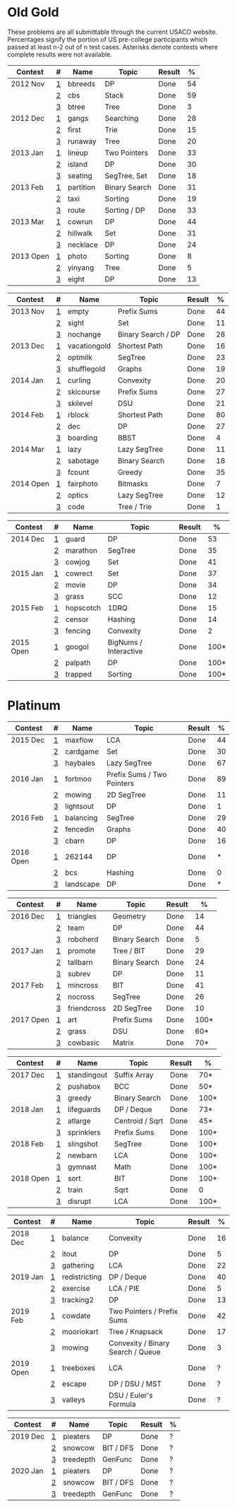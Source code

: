 # Old Gold

These problems are all submittable through the current USACO website. Percentages signify the portion of US pre-college participants which passed at least n-2 out of n test cases. Asterisks denote contests where complete results were not available.

| Contest   | #                                                              | Name          | Topic                                    | Result | %    |
| --------- | -------------------------------------------------------------- | ------------- | ---------------------------------------- | ------ | ---- |
| 2012 Nov  | [1](http://www.usaco.org/index.php?page=viewproblem2&cpid=193) | bbreeds       | DP                                       | Done   | 54   |
|           | [2](http://www.usaco.org/index.php?page=viewproblem2&cpid=194) | cbs           | Stack                                    | Done   | 59   |
|           | [3](http://www.usaco.org/index.php?page=viewproblem2&cpid=195) | btree         | Tree                                     | Done   | 3    |
| 2012 Dec  | [1](http://www.usaco.org/index.php?page=viewproblem2&cpid=211) | gangs         | Searching                                | Done   | 28   |
|           | [2](http://www.usaco.org/index.php?page=viewproblem2&cpid=212) | first         | Trie                                     | Done   | 15   |
|           | [3](http://www.usaco.org/index.php?page=viewproblem2&cpid=213) | runaway       | Tree                                     | Done   | 20   |
| 2013 Jan  | [1](http://www.usaco.org/index.php?page=viewproblem2&cpid=229) | lineup        | Two Pointers                             | Done   | 33   |
|           | [2](http://www.usaco.org/index.php?page=viewproblem2&cpid=230) | island        | DP                                       | Done   | 30   |
|           | [3](http://www.usaco.org/index.php?page=viewproblem2&cpid=231) | seating       | SegTree, Set                             | Done   | 18   |
| 2013 Feb  | [1](http://www.usaco.org/index.php?page=viewproblem2&cpid=247) | partition     | Binary Search                            | Done   | 31   |
|           | [2](http://www.usaco.org/index.php?page=viewproblem2&cpid=248) | taxi          | Sorting                                  | Done   | 19   |
|           | [3](http://www.usaco.org/index.php?page=viewproblem2&cpid=249) | route         | Sorting / DP                             | Done   | 33   |
| 2013 Mar  | [1](http://www.usaco.org/index.php?page=viewproblem2&cpid=265) | cowrun        | DP                                       | Done   | 44   |
|           | [2](http://www.usaco.org/index.php?page=viewproblem2&cpid=266) | hillwalk      | Set                                      | Done   | 31   |
|           | [3](http://www.usaco.org/index.php?page=viewproblem2&cpid=267) | necklace      | DP                                       | Done   | 24   |
| 2013 Open | [1](http://www.usaco.org/index.php?page=viewproblem2&cpid=285) | photo         | Sorting                                  | Done   | 8    |
|           | [2](http://www.usaco.org/index.php?page=viewproblem2&cpid=286) | yinyang       | Tree                                     | Done   | 5    |
|           | [3](http://www.usaco.org/index.php?page=viewproblem2&cpid=287) | eight         | DP                                       | Done   | 13   |

| Contest   | #                                                              | Name          | Topic                                    | Result | %    |
| --------- | -------------------------------------------------------------- | ------------- | ---------------------------------------- | ------ | ---- |
| 2013 Nov  | [1](http://www.usaco.org/index.php?page=viewproblem2&cpid=346) | empty         | Prefix Sums                              | Done   | 44   |
|           | [2](http://www.usaco.org/index.php?page=viewproblem2&cpid=347) | sight         | Set                                      | Done   | 11   |
|           | [3](http://www.usaco.org/index.php?page=viewproblem2&cpid=348) | nochange      | Binary Search / DP                       | Done   | 28   |
| 2013 Dec  | [1](http://www.usaco.org/index.php?page=viewproblem2&cpid=364) | vacationgold  | Shortest Path                            | Done   | 16   |
|           | [2](http://www.usaco.org/index.php?page=viewproblem2&cpid=365) | optmilk       | SegTree                                  | Done   | 23   |
|           | [3](http://www.usaco.org/index.php?page=viewproblem2&cpid=366) | shufflegold   | Graphs                                   | Done   | 19   |
| 2014 Jan  | [1](http://www.usaco.org/index.php?page=viewproblem2&cpid=382) | curling       | Convexity                                | Done   | 20   |
|           | [2](http://www.usaco.org/index.php?page=viewproblem2&cpid=383) | skicourse     | Prefix Sums                              | Done   | 27   |
|           | [3](http://www.usaco.org/index.php?page=viewproblem2&cpid=384) | skilevel      | DSU                                      | Done   | 21   |
| 2014 Feb  | [1](http://www.usaco.org/index.php?page=viewproblem2&cpid=400) | rblock        | Shortest Path                            | Done   | 80   |
|           | [2](http://www.usaco.org/index.php?page=viewproblem2&cpid=401) | dec           | DP                                       | Done   | 27   |
|           | [3](http://www.usaco.org/index.php?page=viewproblem2&cpid=402) | boarding      | BBST                                     | Done   | 4    |
| 2014 Mar  | [1](http://www.usaco.org/index.php?page=viewproblem2&cpid=418) | lazy          | Lazy SegTree                             | Done   | 11   |
|           | [2](http://www.usaco.org/index.php?page=viewproblem2&cpid=419) | sabotage      | Binary Search                            | Done   | 18   |
|           | [3](http://www.usaco.org/index.php?page=viewproblem2&cpid=420) | fcount        | Greedy                                   | Done   | 35   |
| 2014 Open | [1](http://www.usaco.org/index.php?page=viewproblem2&cpid=436) | fairphoto     | Bitmasks                                 | Done   | 7    |
|           | [2](http://www.usaco.org/index.php?page=viewproblem2&cpid=437) | optics        | Lazy SegTree                             | Done   | 12   |
|           | [3](http://www.usaco.org/index.php?page=viewproblem2&cpid=438) | code          | Tree / Trie                              | Done   | 1    |

| Contest   | #                                                              | Name          | Topic                                    | Result | %    |
| --------- | -------------------------------------------------------------- | ------------- | ---------------------------------------- | ------ | ---- |
| 2014 Dec  | [1](http://www.usaco.org/index.php?page=viewproblem2&cpid=494) | guard         | DP                                       | Done   | 53   |
|           | [2](http://www.usaco.org/index.php?page=viewproblem2&cpid=495) | marathon      | SegTree                                  | Done   | 35   |
|           | [3](http://www.usaco.org/index.php?page=viewproblem2&cpid=496) | cowjog        | Set                                      | Done   | 41   |
| 2015 Jan  | [1](http://www.usaco.org/index.php?page=viewproblem2&cpid=514) | cowrect       | Set                                      | Done   | 37   |
|           | [2](http://www.usaco.org/index.php?page=viewproblem2&cpid=515) | movie         | DP                                       | Done   | 34   |
|           | [3](http://www.usaco.org/index.php?page=viewproblem2&cpid=516) | grass         | SCC                                      | Done   | 12   |
| 2015 Feb  | [1](http://www.usaco.org/index.php?page=viewproblem2&cpid=532) | hopscotch     | 1DRQ                                     | Done   | 15   |
|           | [2](http://www.usaco.org/index.php?page=viewproblem2&cpid=533) | censor        | Hashing                                  | Done   | 14   |
|           | [3](http://www.usaco.org/index.php?page=viewproblem2&cpid=534) | fencing       | Convexity                                | Done   | 2    |
| 2015 Open | [1](http://www.usaco.org/index.php?page=viewproblem2&cpid=552) | googol        | BigNums / Interactive                    | Done   | 100* |
|           | [2](http://www.usaco.org/index.php?page=viewproblem2&cpid=553) | palpath       | DP                                       | Done   | 100* |
|           | [3](http://www.usaco.org/index.php?page=viewproblem2&cpid=554) | trapped       | Sorting                                  | Done   | 100* |

# Platinum

| Contest   | #                                                              | Name          | Topic                                    | Result | %    |
| --------- | -------------------------------------------------------------- | ------------- | ---------------------------------------- | ------ | ---- |
| 2015 Dec  | [1](http://www.usaco.org/index.php?page=viewproblem2&cpid=576) | maxflow       | LCA                                      | Done   | 44   |
|           | [2](http://www.usaco.org/index.php?page=viewproblem2&cpid=577) | cardgame      | Set                                      | Done   | 30   |
|           | [3](http://www.usaco.org/index.php?page=viewproblem2&cpid=578) | haybales      | Lazy SegTree                             | Done   | 67   |
| 2016 Jan  | [1](http://www.usaco.org/index.php?page=viewproblem2&cpid=600) | fortmoo       | Prefix Sums / Two Pointers               | Done   | 89   |
|           | [2](http://www.usaco.org/index.php?page=viewproblem2&cpid=601) | mowing        | 2D SegTree                               | Done   | 11   |
|           | [3](http://www.usaco.org/index.php?page=viewproblem2&cpid=602) | lightsout     | DP                                       | Done   | 1    |
| 2016 Feb  | [1](http://www.usaco.org/index.php?page=viewproblem2&cpid=624) | balancing     | SegTree                                  | Done   | 29   |
|           | [2](http://www.usaco.org/index.php?page=viewproblem2&cpid=625) | fencedin      | Graphs                                   | Done   | 40   |
|           | [3](http://www.usaco.org/index.php?page=viewproblem2&cpid=626) | cbarn         | DP                                       | Done   | 16   |
| 2016 Open | [1](http://www.usaco.org/index.php?page=viewproblem2&cpid=648) | 262144        | DP                                       | Done   | *    |
|           | [2](http://www.usaco.org/index.php?page=viewproblem2&cpid=649) | bcs           | Hashing                                  | Done   | 0    |
|           | [3](http://www.usaco.org/index.php?page=viewproblem2&cpid=650) | landscape     | DP                                       | Done   | *    |

| Contest   | #                                                              | Name          | Topic                                    | Result | %    |
| --------- | -------------------------------------------------------------- | ------------- | ---------------------------------------- | ------ | ---- |
| 2016 Dec  | [1](http://www.usaco.org/index.php?page=viewproblem2&cpid=672) | triangles     | Geometry                                 | Done   | 14   |
|           | [2](http://www.usaco.org/index.php?page=viewproblem2&cpid=673) | team          | DP                                       | Done   | 44   |
|           | [3](http://www.usaco.org/index.php?page=viewproblem2&cpid=674) | roboherd      | Binary Search                            | Done   | 5    |
| 2017 Jan  | [1](http://www.usaco.org/index.php?page=viewproblem2&cpid=696) | promote       | Tree / BIT                               | Done   | 29   |
|           | [2](http://www.usaco.org/index.php?page=viewproblem2&cpid=697) | tallbarn      | Binary Search                            | Done   | 24   |
|           | [3](http://www.usaco.org/index.php?page=viewproblem2&cpid=698) | subrev        | DP                                       | Done   | 11   |
| 2017 Feb  | [1](http://www.usaco.org/index.php?page=viewproblem2&cpid=720) | mincross      | BIT                                      | Done   | 41   |
|           | [2](http://www.usaco.org/index.php?page=viewproblem2&cpid=721) | nocross       | SegTree                                  | Done   | 26   |
|           | [3](http://www.usaco.org/index.php?page=viewproblem2&cpid=722) | friendcross   | 2D SegTree                               | Done   | 10   |
| 2017 Open | [1](http://www.usaco.org/index.php?page=viewproblem2&cpid=744) | art           | Prefix Sums                              | Done   | 100* |
|           | [2](http://www.usaco.org/index.php?page=viewproblem2&cpid=745) | grass         | DSU                                      | Done   | 60*  |
|           | [3](http://www.usaco.org/index.php?page=viewproblem2&cpid=746) | cowbasic      | Matrix                                   | Done   | 70*  |

| Contest   | #                                                              | Name          | Topic                                    | Result | %    |
| --------- | -------------------------------------------------------------- | ------------- | ---------------------------------------- | ------ | ---- |
| 2017 Dec  | [1](http://www.usaco.org/index.php?page=viewproblem2&cpid=768) | standingout   | Suffix Array                             | Done   | 70*  |
|           | [2](http://www.usaco.org/index.php?page=viewproblem2&cpid=769) | pushabox      | BCC                                      | Done   | 50*  |
|           | [3](http://www.usaco.org/index.php?page=viewproblem2&cpid=770) | greedy        | Binary Search                            | Done   | 100* |
| 2018 Jan  | [1](http://www.usaco.org/index.php?page=viewproblem2&cpid=792) | lifeguards    | DP / Deque                               | Done   | 73*  |
|           | [2](http://www.usaco.org/index.php?page=viewproblem2&cpid=793) | atlarge       | Centroid / Sqrt                          | Done   | 45*  |
|           | [3](http://www.usaco.org/index.php?page=viewproblem2&cpid=794) | sprinklers    | Prefix Sums                              | Done   | 100* |
| 2018 Feb  | [1](http://www.usaco.org/index.php?page=viewproblem&cpid=804)  | slingshot     | SegTree                                  | Done   | 100* |
|           | [2](http://www.usaco.org/index.php?page=viewproblem2&cpid=805) | newbarn       | LCA                                      | Done   | 100* |
|           | [3](http://www.usaco.org/index.php?page=viewproblem2&cpid=806) | gymnast       | Math                                     | Done   | 100* |
| 2018 Open | [1](http://www.usaco.org/index.php?page=viewproblem&cpid=828)  | sort          | BIT                                      | Done   | 100* |
|           | [2](http://www.usaco.org/index.php?page=viewproblem&cpid=829)  | train         | Sqrt                                     | Done   | 0    |
|           | [3](http://www.usaco.org/index.php?page=viewproblem&cpid=830)  | disrupt       | LCA                                      | Done   | 100* |

| Contest   | #                                                              | Name          | Topic                                    | Result | %    |
| --------- | -------------------------------------------------------------- | ------------- | ---------------------------------------- | ------ | ---- |
| 2018 Dec  | [1](http://www.usaco.org/index.php?page=viewproblem2&cpid=864) | balance       | Convexity                                | Done   | 16   |
|           | [2](http://www.usaco.org/index.php?page=viewproblem2&cpid=865) | itout         | DP                                       | Done   | 5    |
|           | [3](http://www.usaco.org/index.php?page=viewproblem2&cpid=866) | gathering     | LCA                                      | Done   | 22   |
| 2019 Jan  | [1](http://www.usaco.org/index.php?page=viewproblem2&cpid=900) | redistricting | DP / Deque                               | Done   | 40   |
|           | [2](http://www.usaco.org/index.php?page=viewproblem2&cpid=901) | exercise      | LCA / PIE                                | Done   | 5    |
|           | [3](http://www.usaco.org/index.php?page=viewproblem2&cpid=902) | tracking2     | DP                                       | Done   | 13   |
| 2019 Feb  | [1](http://www.usaco.org/index.php?page=viewproblem2&cpid=924) | cowdate       | Two Pointers / Prefix Sums               | Done   | 42   |
|           | [2](http://www.usaco.org/index.php?page=viewproblem2&cpid=925) | mooriokart    | Tree / Knapsack                          | Done   | 17   |
|           | [3](http://www.usaco.org/index.php?page=viewproblem2&cpid=926) | mowing        | Convexity / Binary Search / Queue        | Done   | 3    |
| 2019 Open | [1](http://www.usaco.org/index.php?page=viewproblem2&cpid=948) | treeboxes     | LCA                                      | Done   | ?    |
|           | [2](http://www.usaco.org/index.php?page=viewproblem2&cpid=949) | escape        | DP / DSU / MST                           | Done   | ?    |
|           | [3](http://www.usaco.org/index.php?page=viewproblem2&cpid=950) | valleys       | DSU / Euler's Formula                    | Done   | ?    |

| Contest   | #                                                              | Name          | Topic                                    | Result | %    |
| --------- | -------------------------------------------------------------- | ------------- | ---------------------------------------- | ------ | ---- |
| 2019 Dec  | [1](http://www.usaco.org/index.php?page=viewproblem2&cpid=948) | pieaters      | DP                                       | Done   | ?    |
|           | [2](http://www.usaco.org/index.php?page=viewproblem2&cpid=949) | snowcow       | BIT / DFS                                | Done   | ?    |
|           | [3](http://www.usaco.org/index.php?page=viewproblem2&cpid=950) | treedepth     | GenFunc                                  | Done   | ?    |
| 2020 Jan  | [1](http://www.usaco.org/index.php?page=viewproblem2&cpid=948) | pieaters      | DP                                       | Done   | ?    |
|           | [2](http://www.usaco.org/index.php?page=viewproblem2&cpid=949) | snowcow       | BIT / DFS                                | Done   | ?    |
|           | [3](http://www.usaco.org/index.php?page=viewproblem2&cpid=950) | treedepth     | GenFunc                                  | Done   | ?    |
